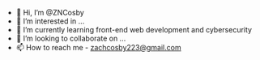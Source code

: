 - 👋 Hi, I’m @ZNCosby
- 👀 I’m interested in ...
- 🌱 I’m currently learning front-end web development and cybersecurity
- 💞️ I’m looking to collaborate on ...
- 📫 How to reach me - zachcosby223@gmail.com

<!---
ZNCosby/ZNCosby is a ✨ special ✨ repository because its `README.md` (this file) appears on your GitHub profile.
You can click the Preview link to take a look at your changes.
--->
